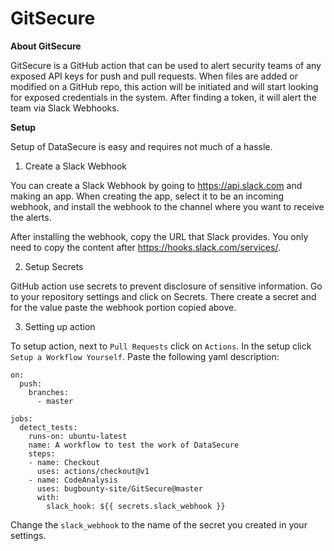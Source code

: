 # GitSecure


**About GitSecure**

GitSecure is a GitHub action that can be used to alert security teams of any exposed API keys for push and pull requests. When files are added or modified on a GitHub repo, this action will be initiated and will start looking for exposed credentials in the system. After finding a token, it will alert the team via Slack Webhooks.

**Setup**

Setup of DataSecure is easy and requires not much of a hassle. 

1) Create a Slack Webhook

You can create a Slack Webhook by going to https://api.slack.com and making an app. When creating the app, select it to be an incoming webhook, and install the webhook to the channel where you want to receive the alerts.

After installing the webhook, copy the URL that Slack provides. You only need to copy the content after https://hooks.slack.com/services/. 


2) Setup Secrets

GitHub action use secrets to prevent disclosure of sensitive information. Go to your repository settings and click on Secrets. There create a secret and for the value paste the webhook portion copied above. 

3) Setting up action

To setup action, next to `Pull Requests` click on `Actions`. In the setup click `Setup a Workflow Yourself`. Paste the following yaml description: 

```
on:
  push:
    branches:
      - master

jobs:
  detect_tests:
    runs-on: ubuntu-latest
    name: A workflow to test the work of DataSecure
    steps:
    - name: Checkout
      uses: actions/checkout@v1
    - name: CodeAnalysis
      uses: bugbounty-site/GitSecure@master
      with:
        slack_hook: ${{ secrets.slack_webhook }}
```

Change the `slack_webhook` to the name of the secret you created in your settings.
